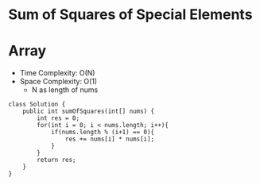 # Sum of Squares of Special Elements

# Array

- Time Complexity: O(N)
- Space Complexity: O(1)
  - N as length of nums

```
class Solution {
    public int sumOfSquares(int[] nums) {
        int res = 0;
        for(int i = 0; i < nums.length; i++){
            if(nums.length % (i+1) == 0){
                res += nums[i] * nums[i];
            }
        }
        return res;
    }
}
```

